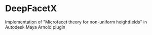 # DeepFacetX
Implementation of "Microfacet theory for non-uniform heightfields" in Autodesk Maya Arnold plugin
